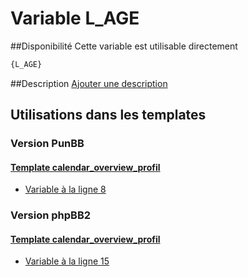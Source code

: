 # Variable L_AGE

##Disponibilité
Cette variable est utilisable directement

```html
{L_AGE}
```

##Description
[Ajouter une description](https://fa-tvars.appspot.com/var/L_AGE)

## Utilisations dans les templates

### Version PunBB

#### [Template calendar_overview_profil](punbb/calendar_overview_profil.md#readme)
* [Variable &agrave; la ligne 8](../punbb/calendar_overview_profil.tpl#L8)

### Version phpBB2

#### [Template calendar_overview_profil](subsilver/calendar_overview_profil.md#readme)
* [Variable &agrave; la ligne 15](../subsilver/calendar_overview_profil.tpl#L15)